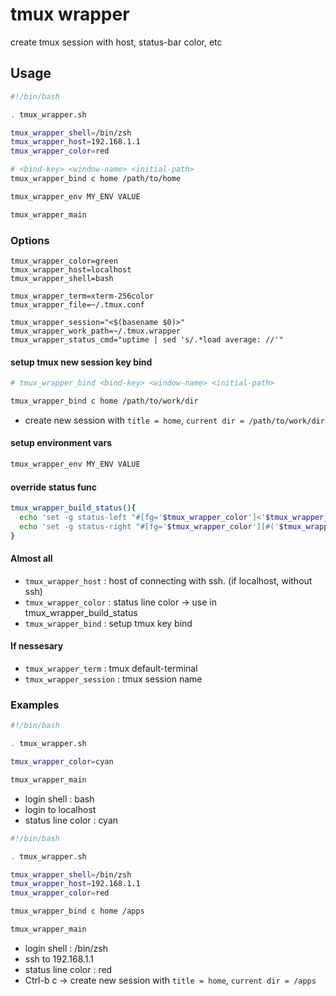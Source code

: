 # tmux wrapper

create tmux session with host, status-bar color, etc


## Usage

```bash
#!/bin/bash

. tmux_wrapper.sh

tmux_wrapper_shell=/bin/zsh
tmux_wrapper_host=192.168.1.1
tmux_wrapper_color=red

# <bind-key> <window-name> <initial-path>
tmux_wrapper_bind c home /path/to/home

tmux_wrapper_env MY_ENV VALUE

tmux_wrapper_main
```

### Options

```
tmux_wrapper_color=green
tmux_wrapper_host=localhost
tmux_wrapper_shell=bash

tmux_wrapper_term=xterm-256color
tmux_wrapper_file=~/.tmux.conf

tmux_wrapper_session="<$(basename $0)>"
tmux_wrapper_work_path=~/.tmux.wrapper
tmux_wrapper_status_cmd="uptime | sed 's/.*load average: //'"
```

#### setup tmux new session key bind

```bash
# tmux_wrapper_bind <bind-key> <window-name> <initial-path>

tmux_wrapper_bind c home /path/to/work/dir
```

- create new session with `title = home`, `current dir = /path/to/work/dir`

#### setup environment vars

```bash
tmux_wrapper_env MY_ENV VALUE
```

#### override status func

```bash
tmux_wrapper_build_status(){
  echo 'set -g status-left "#[fg='$tmux_wrapper_color']<'$tmux_wrapper_session'>"' >> "$conf"
  echo 'set -g status-right "#[fg='$tmux_wrapper_color'][#('$tmux_wrapper_status_cmd')]"' >> "$conf"
}
```

#### Almost all

* `tmux_wrapper_host`  : host of connecting with ssh. (if localhost, without ssh)
* `tmux_wrapper_color` : status line color -> use in tmux_wrapper_build_status
* `tmux_wrapper_bind`  : setup tmux key bind

#### If nessesary

* `tmux_wrapper_term` : tmux default-terminal
* `tmux_wrapper_session`   : tmux session name

### Examples

```bash
#!/bin/bash

. tmux_wrapper.sh

tmux_wrapper_color=cyan

tmux_wrapper_main
```

- login shell : bash
- login to localhost
- status line color : cyan

```bash
#!/bin/bash

. tmux_wrapper.sh

tmux_wrapper_shell=/bin/zsh
tmux_wrapper_host=192.168.1.1
tmux_wrapper_color=red

tmux_wrapper_bind c home /apps

tmux_wrapper_main
```

- login shell : /bin/zsh
- ssh to 192.168.1.1
- status line color : red
- Ctrl-b c -> create new session with `title = home`, `current dir = /apps`
